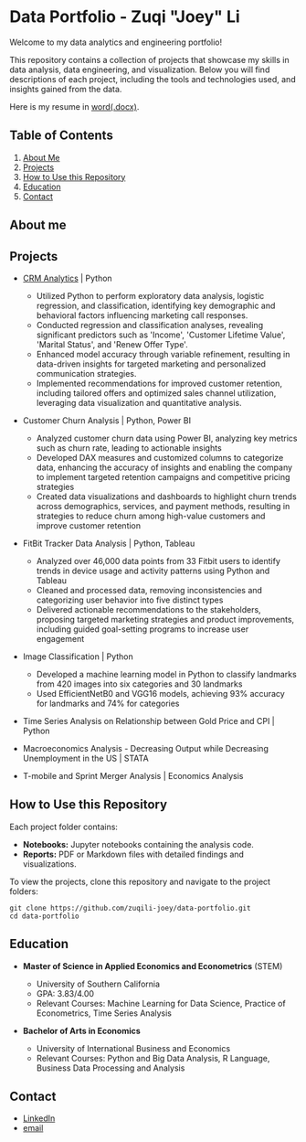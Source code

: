 # Data Portfolio - Zuqi "Joey" Li
Welcome to my data analytics and engineering portfolio! 

This repository contains a collection of projects that showcase my skills in data analysis, data engineering, and visualization. Below you will find descriptions of each project, including the tools and technologies used, and insights gained from the data.

Here is my resume in [word(.docx)](https://docs.google.com/document/d/1VTGLuVE95sm1ZRB_ZkGGHzVUtx2xXaf0/edit?usp=sharing&ouid=113185360269513178950&rtpof=true&sd=true).

## Table of Contents
1. [About Me](#about-me)
2. [Projects](#projects)
3. [How to Use this Repository](#how-to-use-this-repository)
4. [Education](#education)
5. [Contact](#contact)


## About me

## Projects
- [CRM Analytics](CRM-Analytics) | Python
  - Utilized Python to perform exploratory data analysis, logistic regression, and classification, identifying key demographic and behavioral factors influencing marketing call responses.
  - Conducted regression and classification analyses, revealing significant predictors such as 'Income', 'Customer Lifetime Value', 'Marital Status', and 'Renew Offer Type'.
  - Enhanced model accuracy through variable refinement, resulting in data-driven insights for targeted marketing and personalized communication strategies.
  - Implemented recommendations for improved customer retention, including tailored offers and optimized sales channel utilization, leveraging data visualization and quantitative analysis.

- Customer Churn Analysis | Python, Power BI
  - Analyzed customer churn data using Power BI, analyzing key metrics such as churn rate, leading to actionable insights
  - Developed DAX measures and customized columns to categorize data, enhancing the accuracy of insights and enabling the company to implement targeted retention campaigns and competitive pricing strategies
  - Created data visualizations and dashboards to highlight churn trends across demographics, services, and payment methods, resulting in strategies to reduce churn among high-value customers and improve customer retention

- FitBit Tracker Data Analysis | Python, Tableau
  - Analyzed over 46,000 data points from 33 Fitbit users to identify trends in device usage and activity patterns using Python and Tableau
  - Cleaned and processed data, removing inconsistencies and categorizing user behavior into five distinct types
  - Delivered actionable recommendations to the stakeholders, proposing targeted marketing strategies and product improvements, including guided goal-setting programs to increase user engagement

- Image Classification | Python
  - Developed a machine learning model in Python to classify landmarks from 420 images into six categories and 30 landmarks
  - Used EfficientNetB0 and VGG16 models, achieving 93% accuracy for landmarks and 74% for categories

- Time Series Analysis on Relationship between Gold Price and CPI | Python
- Macroeconomics Analysis - Decreasing Output while Decreasing Unemployment in the US | STATA
- T-mobile and Sprint Merger Analysis | Economics Analysis

## How to Use this Repository
Each project folder contains:

+ **Notebooks:** Jupyter notebooks containing the analysis code.
+ **Reports:** PDF or Markdown files with detailed findings and visualizations.

To view the projects, clone this repository and navigate to the project folders:

```
git clone https://github.com/zuqili-joey/data-portfolio.git
cd data-portfolio
```

## Education
- **Master of Science in Applied Economics and Econometrics** (STEM)
  - University of Southern California
  - GPA: 3.83/4.00
  - Relevant Courses:  Machine Learning for Data Science, Practice of Econometrics, Time Series Analysis

- **Bachelor of Arts in Economics**
  - University of International Business and Economics
  - Relevant Courses: Python and Big Data Analysis, R Language, Business Data Processing and Analysis

## Contact
- [LinkedIn](https://www.linkedin.com/in/zuqili-joey/)
- [email](zuqili@gmail.com)
